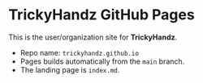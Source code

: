 # TrickyHandz GitHub Pages

This is the user/organization site for **TrickyHandz**.

- Repo name: `trickyhandz.github.io`
- Pages builds automatically from the `main` branch.
- The landing page is `index.md`.
